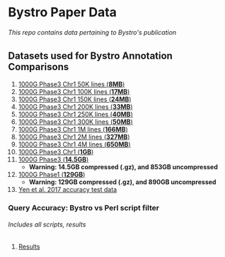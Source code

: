 # Bystro Paper Data
###### This repo contains data pertaining to Bystro's publication

## Datasets used for Bystro Annotation Comparisons
1. [1000G Phase3 Chr1 50K lines (**8MB**)](https://s3.amazonaws.com/1000g-vcf/ALL.chr1.phase3_shapeit2_mvncall_integrated_v5a.20130502.genotypes.rand50klines.vcf.gz)
2. [1000G Phase3 Chr1 100K lines (**17MB**)](https://s3.amazonaws.com/1000g-vcf/ALL.chr1.phase3_shapeit2_mvncall_integrated_v5a.20130502.genotypes.100Klines_rand.vcf.gz)
3. [1000G Phase3 Chr1 150K lines (**24MB**)](https://s3.amazonaws.com/1000g-vcf/ALL.chr1.phase3_shapeit2_mvncall_integrated_v5a.20130502.genotypes.150Klines_rand.vcf.gz)
3. [1000G Phase3 Chr1 200K lines (**33MB**)](https://s3.amazonaws.com/1000g-vcf/ALL.chr1.phase3_shapeit2_mvncall_integrated_v5a.20130502.genotypes.200Klines_rand.vcf.gz)
4. [1000G Phase3 Chr1 250K lines (**40MB**)](https://s3.amazonaws.com/1000g-vcf/ALL.chr1.phase3_shapeit2_mvncall_integrated_v5a.20130502.genotypes.250Klines_rand.vcf.gz)
4. [1000G Phase3 Chr1 300K lines (**50MB**)](https://s3.amazonaws.com/1000g-vcf/ALL.chr1.phase3_shapeit2_mvncall_integrated_v5a.20130502.genotypes.300Klines_rand.vcf.gz)
5. [1000G Phase3 Chr1 1M lines (**166MB**)](https://s3.amazonaws.com/1000g-vcf/ALL.chr1.phase3_shapeit2_mvncall_integrated_v5a.20130502.genotypes.1Mlines.vcf.gz)
6. [1000G Phase3 Chr1 2M lines (**327MB**)](https://s3.amazonaws.com/1000g-vcf/ALL.chr1.phase3_shapeit2_mvncall_integrated_v5a.20130502.genotypes.2Mlines.vcf.gz)
7. [1000G Phase3 Chr1 4M lines (**650MB**)](https://s3.amazonaws.com/1000g-vcf/ALL.chr1.phase3_shapeit2_mvncall_integrated_v5a.20130502.genotypes.4M.vcf.gz)
8. [1000G Phase3 Chr1 (**1GB**)](https://s3.amazonaws.com/1000g-vcf/ALL.chr1.phase3_shapeit2_mvncall_integrated_v5a.20130502.genotypes.vcf.gz)
9. [1000G Phase3 (**14.5GB**)](https://s3.amazonaws.com/1000g-vcf/phase3.vcf.gz)
    * **Warning: 14.5GB compressed (.gz), and 853GB uncompressed**
10. [1000G Phase1 (**129GB**)](https://s3.amazonaws.com/1000g-vcf/phase1.vcf.gz)
    * **Warning: 129GB compressed (.gz), and 890GB uncompressed**
11. [Yen et al. 2017 accuracy test data](https://s3.amazonaws.com/1000g-vcf/13073_2016_396_MOESM2_ESM.vcf)

### Query Accuracy: Bystro vs Perl script filter
###### Includes all scripts, results
1. [Results](https://s3.amazonaws.com/paper-results/Bystro_query_accuracy_comparisons.tar.gz)

